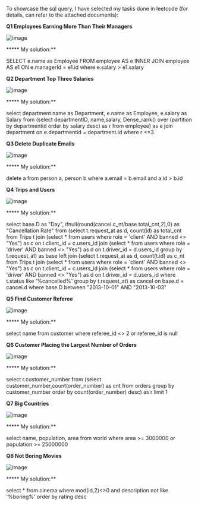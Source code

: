 To showcase the sql query, I have selected my tasks done in leetcode (for details, can refer to the attached documents):

**Q1 Employees Earning More Than Their Managers**

![image](https://github.com/kaho1156/sql/assets/98607667/d7295c3e-60bf-4a49-a62b-0fb3bc777c0d)


***** My solution:**

SELECT e.name as Employee
FROM employee AS e INNER JOIN employee AS e1 ON e.managerId = e1.id
where e.salary > e1.salary

**Q2 Department Top Three Salaries**

![image](https://github.com/kaho1156/sql/assets/98607667/a3384346-4c8b-425d-870a-3e662a60349f)


***** My solution:**

select department.name as Department, e.name as Employee, e.salary as Salary from (select departmentID, name,salary, Dense_rank() over (partition by departmentid order by salary desc) as r from employee) as e
join department on e.departmentid = department.id
where r <=3

**Q3 Delete Duplicate Emails**

![image](https://github.com/kaho1156/sql/assets/98607667/474cde27-5287-4954-adb1-f0013eb9f93f)

***** My solution:**

delete a from person a, person b where a.email = b.email and a.id > b.id

**Q4  Trips and Users**

![image](https://github.com/kaho1156/sql/assets/98607667/83d818cd-89d6-409a-a5ac-3e7cb60b8471)

***** My solution:**

select base.D as "Day", ifnull(round(cancel.c_nt/base.total_cnt,2),0) as "Cancellation Rate" from
(select  t.request_at as d, count(id) as total_cnt from Trips t join
(select * from users where role = 'client' AND banned <> "Yes") as c on t.client_id = c.users_id
join
(select * from users where role = 'driver' AND banned <> "Yes") as d on t.driver_id = d.users_id
group by t.request_at) as base
left join
(select  t.request_at as d, count(t.id) as c_nt  from Trips t
join
(select * from users where role = 'client' AND banned <> "Yes") as c on t.client_id = c.users_id
join
(select * from users where role = 'driver' AND banned <> "Yes") as d on t.driver_id = d.users_id
where t.status like '%cancelled%'
group by  t.request_at) as cancel
on base.d = cancel.d
where base.D between "2013-10-01" AND "2013-10-03"

**Q5  Find Customer Referee**

![image](https://github.com/kaho1156/sql/assets/98607667/1b7353ea-ec94-4cce-8983-04868462fb8c)

***** My solution:**

select name from customer where referee_id <> 2 or referee_id is null

**Q6  Customer Placing the Largest Number of Orders**

![image](https://github.com/kaho1156/sql/assets/98607667/6790dd43-5d96-4bba-993f-3698dfdab810)

***** My solution:**

select r.customer_number from (select customer_number,count(order_number) as cnt from orders
group by customer_number
order by count(order_number) desc) as r
limit 1

**Q7  Big Countries**

![image](https://github.com/kaho1156/sql/assets/98607667/8d92f7ac-ccd4-431b-ac86-fc59556d38d4)

***** My solution:**

select name, population, area from world 
where area >= 3000000 or population >= 25000000

**Q8  Not Boring Movies**

![image](https://github.com/kaho1156/sql/assets/98607667/5c28914f-cdcb-4e0d-a72f-efa7246a016b)

***** My solution:**

select * from cinema 
where mod(id,2)<>0 and description not like '%boring%' 
order by rating desc

